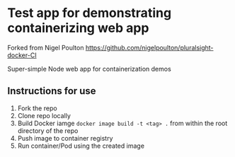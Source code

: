 # Test app for demonstrating containerizing web app
Forked from Nigel Poulton
https://github.com/nigelpoulton/pluralsight-docker-CI

Super-simple Node web app for containerization demos

## Instructions for use

1. Fork the repo 
2. Clone repo locally
3. Build Docker iamge `docker image build -t <tag> .` from within the root directory of the repo 
4. Push image to container registry
5. Run container/Pod using the created image
